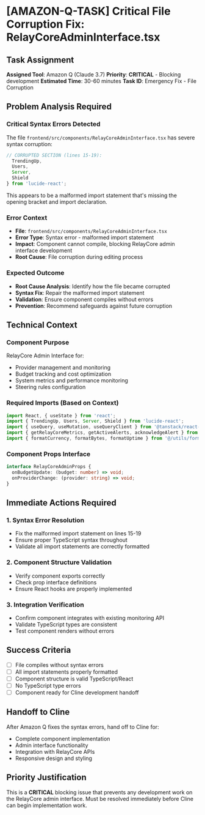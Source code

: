 # [AMAZON-Q-TASK] Critical File Corruption Fix: RelayCoreAdminInterface.tsx

## Task Assignment
**Assigned Tool**: Amazon Q (Claude 3.7)
**Priority**: **CRITICAL** - Blocking development
**Estimated Time**: 30-60 minutes
**Task ID**: Emergency Fix - File Corruption

## Problem Analysis Required

### Critical Syntax Errors Detected
The file `frontend/src/components/RelayCoreAdminInterface.tsx` has severe syntax corruption:

```typescript
// CORRUPTED SECTION (lines 15-19):
  TrendingUp,
  Users,
  Server,
  Shield
} from 'lucide-react';
```

This appears to be a malformed import statement that's missing the opening bracket and import declaration.

### Error Context
- **File**: `frontend/src/components/RelayCoreAdminInterface.tsx`
- **Error Type**: Syntax error - malformed import statement
- **Impact**: Component cannot compile, blocking RelayCore admin interface development
- **Root Cause**: File corruption during editing process

### Expected Outcome
- **Root Cause Analysis**: Identify how the file became corrupted
- **Syntax Fix**: Repair the malformed import statement
- **Validation**: Ensure component compiles without errors
- **Prevention**: Recommend safeguards against future corruption

## Technical Context

### Component Purpose
RelayCore Admin Interface for:
- Provider management and monitoring
- Budget tracking and cost optimization
- System metrics and performance monitoring
- Steering rules configuration

### Required Imports (Based on Context)
```typescript
import React, { useState } from 'react';
import { TrendingUp, Users, Server, Shield } from 'lucide-react';
import { useQuery, useMutation, useQueryClient } from '@tanstack/react-query';
import { getRelayCoreMetrics, getActiveAlerts, acknowledgeAlert } from '@/api/monitoring';
import { formatCurrency, formatBytes, formatUptime } from '@/utils/formatters';
```

### Component Props Interface
```typescript
interface RelayCoreAdminProps {
  onBudgetUpdate: (budget: number) => void;
  onProviderChange: (provider: string) => void;
}
```

## Immediate Actions Required

### 1. Syntax Error Resolution
- Fix the malformed import statement on lines 15-19
- Ensure proper TypeScript syntax throughout
- Validate all import statements are correctly formatted

### 2. Component Structure Validation
- Verify component exports correctly
- Check prop interface definitions
- Ensure React hooks are properly implemented

### 3. Integration Verification
- Confirm component integrates with existing monitoring API
- Validate TypeScript types are consistent
- Test component renders without errors

## Success Criteria
- [ ] File compiles without syntax errors
- [ ] All import statements properly formatted
- [ ] Component structure is valid TypeScript/React
- [ ] No TypeScript type errors
- [ ] Component ready for Cline development handoff

## Handoff to Cline
After Amazon Q fixes the syntax errors, hand off to Cline for:
- Complete component implementation
- Admin interface functionality
- Integration with RelayCore APIs
- Responsive design and styling

## Priority Justification
This is a **CRITICAL** blocking issue that prevents any development work on the RelayCore admin interface. Must be resolved immediately before Cline can begin implementation work.
